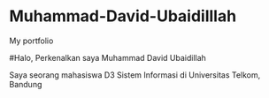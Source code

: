 # Muhammad-David-Ubaidilllah
My portfolio

#Halo, Perkenalkan saya Muhammad David Ubaidillah 

Saya seorang mahasiswa D3 Sistem Informasi di Universitas Telkom, Bandung

